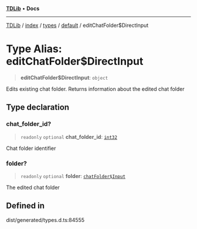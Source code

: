 [**TDLib**](../../../../../../README.md) • **Docs**

***

[TDLib](../../../../../../modules.md) / [index](../../../../../README.md) / [types](../../../README.md) / [default](../README.md) / editChatFolder$DirectInput

# Type Alias: editChatFolder$DirectInput

> **editChatFolder$DirectInput**: `object`

Edits existing chat folder. Returns information about the edited chat folder

## Type declaration

### chat\_folder\_id?

> `readonly` `optional` **chat\_folder\_id**: [`int32`](int32-1.md)

Chat folder identifier

### folder?

> `readonly` `optional` **folder**: [`chatFolder$Input`](chatFolder$Input-1.md)

The edited chat folder

## Defined in

dist/generated/types.d.ts:84555
